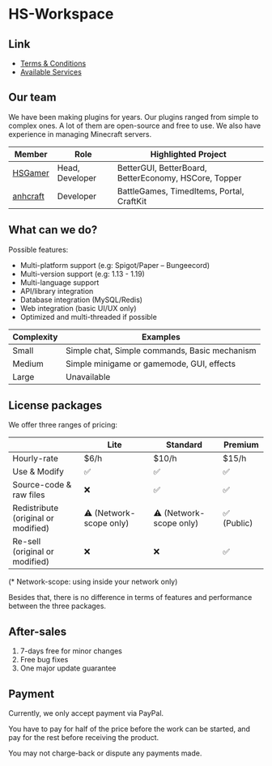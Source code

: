 # HS-Workspace

## Link

* [Terms & Conditions](Terms.md)
* [Available Services](Service.md)

## Our team

We have been making plugins for years. Our plugins ranged from simple to complex ones. A lot of them are open-source and free to use. We also have experience in managing Minecraft servers.

| Member | Role | Highlighted Project |
| --- | --- | --- |
| [HSGamer](https://github.com/HSGamer) | Head, Developer | BetterGUI, BetterBoard, BetterEconomy, HSCore, Topper |
| [anhcraft](https://github.com/anhcraft) | Developer | BattleGames, TimedItems, Portal, CraftKit |


## What can we do?

Possible features:

* Multi-platform support (e.g: Spigot/Paper – Bungeecord)
* Multi-version support (e.g: 1.13 - 1.19)
* Multi-language support
* API/library integration
* Database integration (MySQL/Redis)
* Web integration (basic UI/UX only)
* Optimized and multi-threaded if possible

| Complexity | Examples |
| --- | --- |
| Small | Simple chat, Simple commands, Basic mechanism |
| Medium | Simple minigame or gamemode, GUI, effects |
| Large | Unavailable |


## License packages

We offer three ranges of pricing:

| | Lite | Standard | Premium |
| --- | --- | --- | --- |
| Hourly-rate | $6/h | $10/h | $15/h |
| Use & Modify | ✅ | ✅ | ✅ |
| Source-code & raw files | ❌ | ✅ | ✅ |
| Redistribute <br /> (original or modified) | ⚠️ (Network-scope only) | ⚠️ (Network-scope only) | ✅ (Public) |
| Re-sell <br /> (original or modified) | ❌ | ❌ | ✅ |

(* Network-scope: using inside your network only)

Besides that, there is no difference in terms of features and performance between the three packages.

## After-sales

1. 7-days free for minor changes
2. Free bug fixes
3. One major update guarantee

## Payment

Currently, we only accept payment via PayPal.

You have to pay for half of the price before the work can be started, and pay for the rest before receiving the product.

You may not charge-back or dispute any payments made.
